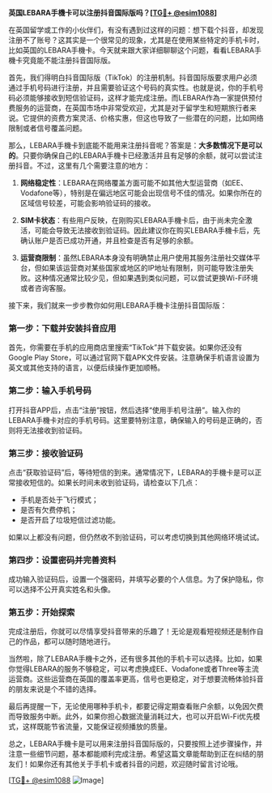 **英国LEBARA手機卡可以注册抖音国际版吗？[[TG💪+ @esim1088](https://t.me/s/esim1088)]**

在英国留学或工作的小伙伴们，有没有遇到过这样的问题：想下载个抖音，却发现注册不了账号？这其实是一个很常见的现象，尤其是在使用某些特定的手机卡时，比如英国的LEBARA手機卡。今天就来跟大家详细聊聊这个问题，看看LEBARA手機卡究竟能不能注册抖音国际版。

首先，我们得明白抖音国际版（TikTok）的注册机制。抖音国际版要求用户必须通过手机号码进行注册，并且需要验证这个号码的真实性。也就是说，你的手机号码必须能够接收到短信验证码，这样才能完成注册。而LEBARA作為一家提供预付费服务的运营商，在英国市场中非常受欢迎，尤其是对于留学生和短期旅行者来说。它提供的资费方案灵活、价格实惠，但这也导致了一些潜在的问题，比如网络限制或者信号覆盖问题。

那么，LEBARA手機卡到底能不能用来注册抖音呢？答案是：**大多数情况下是可以的**。只要你确保自己的LEBARA手機卡已经激活并且有足够的余额，就可以尝试注册抖音。不过，这里有几个需要注意的地方：

1. **网络稳定性**：LEBARA在网络覆盖方面可能不如其他大型运营商（如EE、Vodafone等），特别是在偏远地区可能会出现信号不佳的情况。如果你所在的区域信号较差，可能会影响验证码的接收。
   
2. **SIM卡状态**：有些用户反映，在刚购买LEBARA手機卡后，由于尚未完全激活，可能会导致无法接收到验证码。因此建议你在购买LEBARA手機卡后，先确认账户是否已成功开通，并且检查是否有足够的余额。

3. **运营商限制**：虽然LEBARA本身没有明确禁止用户使用其服务注册社交媒体平台，但如果该运营商对某些国家或地区的IP地址有限制，则可能导致注册失败。这种情况通常比较少见，但如果遇到类似问题，可以尝试更换Wi-Fi环境或者咨询客服。

接下来，我们就来一步步教你如何用LEBARA手機卡注册抖音国际版：

### 第一步：下载并安装抖音应用

首先，你需要在手机的应用商店里搜索“TikTok”并下载安装。如果你还没有Google Play Store，可以通过官网下载APK文件安装。注意确保手机语言设置为英文或其他支持的语言，以便后续操作更加顺畅。

### 第二步：输入手机号码

打开抖音APP后，点击“注册”按钮，然后选择“使用手机号注册”。输入你的LEBARA手機卡对应的手机号码。这里要特别注意，确保输入的号码是正确的，否则将无法接收到验证码。

### 第三步：接收验证码

点击“获取验证码”后，等待短信的到来。通常情况下，LEBARA的手機卡是可以正常接收短信的。如果长时间未收到验证码，请检查以下几点：
- 手机是否处于飞行模式；
- 是否有欠费停机；
- 是否开启了垃圾短信过滤功能。

如果以上都没有问题，但仍然收不到验证码，可以考虑切换到其他网络环境试试。

### 第四步：设置密码并完善资料

成功输入验证码后，设置一个强密码，并填写必要的个人信息。为了保护隐私，你可以选择不公开真实姓名和头像。

### 第五步：开始探索

完成注册后，你就可以尽情享受抖音带来的乐趣了！无论是观看短视频还是制作自己的作品，都可以随时随地进行。

当然啦，除了LEBARA手機卡之外，还有很多其他的手机卡可以选择。比如，如果你觉得LEBARA的服务不够稳定，可以考虑换成EE、Vodafone或者Three等主流运营商。这些运营商在英国的覆盖率更高，信号也更稳定，对于想要流畅体验抖音的朋友来说是个不错的选择。

最后再提醒一下，无论使用哪种手机卡，都要记得定期查看账户余额，以免因欠费而导致服务中断。此外，如果你担心数据流量消耗过大，也可以开启Wi-Fi优先模式，这样既能节省流量，又能保证视频播放的质量。

总之，LEBARA手機卡是可以用来注册抖音国际版的，只要按照上述步骤操作，并注意一些细节问题，基本都能顺利完成注册。希望这篇文章能帮助到正在纠结的朋友们！如果你还有其他关于手机卡或者抖音的问题，欢迎随时留言讨论哦。

[[TG💪+ @esim1088](https://t.me/s/esim1088) ![Image](https://i.postimg.cc/4NQfJmqS/Snipaste-2025-05-13-00-14-12.png)]